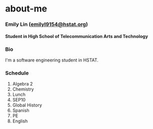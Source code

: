 # about-me

### Emily Lin (emilyl9154@hstat.org)
#### Student in High School of Telecommunication Arts and Technology

### Bio
I'm a software engineering student in HSTAT.

### Schedule
1. Algebra 2
2. Chemistry
3. Lunch
4. SEP10
5. Global History
6. Spanish
7. PE
8. English